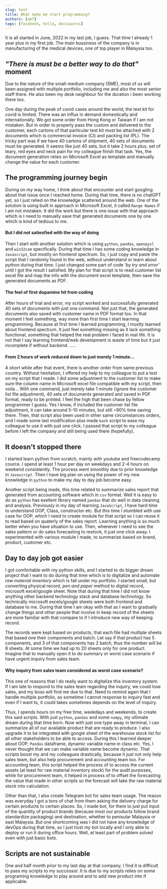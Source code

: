 ```yaml
---
slug: test
title: What make me start programming?
authors: [amf]
tags: [facebook, hello, docusaurus]
---
```


It is all started in June, 2022 in my last job, I guess. That time I already 1 year plus in my first job. The main bussiness of the company is in manufacturing of the medical devices, one of top player in Malaysia too. 

## _"There is must be a better way to do that"_ moment

Due to the nature of the small-medium company (SME), most of us will been assigned with multiple portfolio, including me and also the most senior staff there. He also been my desk neighbour for the duration i been working there too. 

One day during the peak of covid cases around the world, the test kit for covid is limited. There was an influx in demand domestically and internationally. We got some order from Hong Kong or Taiwan if I am not mistaken. But in order to properly pass the custom and delivered to the customer, each cartons of that particular test kit must be attached with 2 documents which is commercial invoice (CI) and packing list (PL). The tricky part was if we have 40 cartons of shipment, 40 sets of documents must be generated. It seems like just 40 sets, but it take 2 hours plus, set of teary, red eyes and neck pain for my colleague finish that task. Yes, the document generation relies on Microsoft Excel as template and manually change the value for each customer.

<!-- truncate -->

## The programming journey begin

During on my way home, I think about that encounter and start googling about that issue once I reached home. During that time, there is no chatGPT yet, so I just relied on the knowledge scattered around the web. One of the solution is using built in approach in Microsoft Excel, it called `Range Names` if I am not mistaken. It did the work but there is one issue with that approach which is I need to manually save that generated documents one by one which is kind of tedious to me.

#### But I did not satiesfied with the way of doing

Then I start with another solution which is using `python`, `pandas`, `openpyxl` and `win32com` specifically. During that time I has some coding knowledge in `Javascript`, but mostly on frontend spectrum. So, I just copy and paste the script that I randomly found in the web, without understand or learn about python during that time. I just changed some part of code _'by try and error'_ until I got the result I satisfied. My plan for that script is to read customer list excel file and map the info with the document excel template, then save the generated documents as PDF.

#### The feel of first dopamine hit from coding

After hours of trial and error, my script worked and successfully generated 40 sets of documents with just one command. Not just that, the generated documents also saved with customer name in PDF format too. In that moment I feel something, way more than first time I start learning programming. Because at first time I learned programming, I mostly learned about frontend spectrum. It just feel something missing as it lack something functional, something that helped the real problem I faced in real life. It is not that I say learning frontend/web development is waste of time but it just incomplete if without backend. .....

#### From 2 hours of work reduced down to just merely 1 minute...

A short while after that event, there is another order from same previous country. Without hesitation, I offered my help to my colleague to put a test on my script that I made. I did some adjustment to the customer list to make sure the column name in Microsoft excel file compatible with my script, then voila... With one command, just merely take 1 minute (ignore the customer list file adjustment), 40 sets of documents generated and saved in PDF format, ready to be printed. I feel the high that been chase by fellow programmer I guess. Yes I know, if included the customer list file adjustment, it can take around 5-10 minutes, but still ~90% time saving there. Then, that script also been used in other same circumstances orders, and I made some last modification plus made `bash` script to ease my colleague to use it with just one click. I passed that script to my colleague before I left the company and still being used there (hopefully).

## It doesn't stopped there

I started learn python from scratch, mainly with youtube and freecodecamp cource. I spend at least 1 hour per day on weekdays and 2-4 hours on weekend consistently. The process went smoothly due to prior knowledge in `Javascript`. Then I have big plan on using the power of my new knowledge in `python` to make my day to day job become easy. 

Another script being made, this time related to summarize sales report that generated from accounting software which in `csv` format. Well it is easy to do as `python` has exellent library named `pandas` that do well in data cleaning and analysis. Previously in my day of learning `JavaScript`, I have hard time to understand OOP, Class, constructor etc. But this time I stumbled with use case for OOP, which I need to create module for that script so I can reuse it to read based on quaterly of the sales report. Learning anything is so much better when you have situation to use. Then, whenever I need to see the sales pattern or do sales forecasting to restock, it just one click away. I experimented with various module I made, to summarize based on brand, product, customer etc.

## Day to day job got easier

I got comfortable with my python skills, and I started to do bigger dream project that I want to do during that time which is to digitalize and automate _raw material inventory_ which is fall under my portfolio. I started small, but converting physical record, _pen and paper_ method to digital record, microsoft excel/google sheet. Note that during that time I did not know anything other backend technology stack and database technology. So technically microsoft excels/google sheets were both frontend and database to me. During that time I am okay with that as I want to gradually change things and other people that involve in keep record of the sheets are more familiar with that compare to if I introduce new way of keeping record.

The records were kept based on products, that each file had multiple sheets that based one their components and batch. Let say if that product has 5 components, and 3 of that components has 2 batch, thus the number will be 8 sheets. At some time we had up to 20 sheets only for one product. Imagine that to manually open it to do summary or worst case scenario if have urgent inquiry from sales team.

#### Why inquiry from sales team considered as worst case scenario?

This one of reasons that I do really want to digitalize this inventory system. If I am late to respond to the sales team regarding the inquiry, we could lose sales, and my boss will find me due to that. Need to remind again that I handle multiple portfolio, so sometime I cannot response to inquiry fast and even if I want to, it could takes sometimes depends on the level of inquiry.

Thus, I spends hours on my free time, weekdays and weekends, to create this said scripts. With just `python`, `pandas` and some `numpy`, my ultimate dream during that time born. Now with just one type away in terminal, I can summarize all of our available product that are ready to produce. I also upgrade it to be integrated with google sheet of the warehouse stock list for all other stakeholders to be able to access. During this I learned deeper about OOP, `Pandas` dataframe, dynamic variable name in class etc. Yes, I never thought that we can make variable name become dynamic. That scripts boost my and my colleagues drastically, because it just not only help sales team, but also help procurement and accounting team too. For accounting team, this script helped the process of to access the current assets (at least for raw material inventory stock) for the audit purposes, while for procurement team, it helped in process of to offset the forecasting the value that made in other scripts so the forecast will take the raw material stock into calculation.

Other than that, I also create Telegram bot for sales team usage. The reason was everyday I got a tons of chat from them asking the delivery charge for certain products to certain places. So, I made bot, for them to just put input of the quantity of product brands (because most our products follow brand standardize packaging) and destination, whether to penisular Malaysia or east Malaysia. But one shortcoming was I did not have any knowledge of devOps during that time, so I just host my bot locally and I only able to deploy or run it during office hours. Well, at least part of problem solved even with just basic bots.

## Scripts are not sustainable

One and half month prior to my last day at that company, I find it is difficult to pass my scripts to my successor. It is due to my scripts relies on some programing knowledge to play around and to add new product into if applicable.